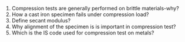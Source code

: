 1. Compression tests are generally performed on brittle materials-why?
2. How a cast iron specimen fails under compression load?
3. Define secant modulus?
4. Why alignment of the specimen is is important in compression test?
5. Which is the IS code used for compression test on metals?
